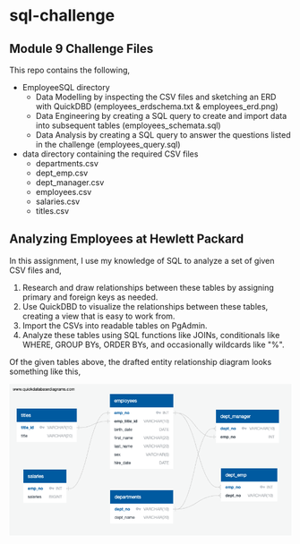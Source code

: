 # sql-challenge
## Module 9 Challenge Files

This repo contains the following,
- EmployeeSQL directory
    - Data Modelling by inspecting the CSV files and sketching an ERD with QuickDBD (employees_erdschema.txt & employees_erd.png)
    - Data Engineering by creating a SQL query to create and import data into subsequent tables (employees_schemata.sql)
    - Data Analysis by creating a SQL query to answer the questions listed in the challenge (employees_query.sql)
- data directory containing the required CSV files
    -  departments.csv
    -  dept_emp.csv
    -  dept_manager.csv
    -  employees.csv
    -  salaries.csv
    -  titles.csv
 
## Analyzing Employees at Hewlett Packard
In this assignment, I use my knowledge of SQL to analyze a set of given CSV files and,
1. Research and draw relationships between these tables by assigning primary and foreign keys as needed.
2. Use QuickDBD to visualize the relationships between these tables, creating a view that is easy to work from.
3. Import the CSVs into readable tables on PgAdmin.
4. Analyze these tables using SQL functions like JOINs, conditionals like WHERE, GROUP BYs, ORDER BYs, and occasionally wildcards like "%".

Of the given tables above, the drafted entity relationship diagram looks something like this,

<img src = "https://github.com/nivethasund/sql-challenge/blob/main/EmployeeSQL/employees_erd.png">
